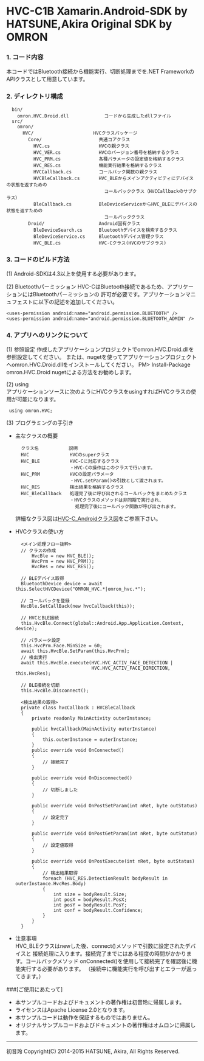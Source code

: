 # HVC-C1B Xamarin.Android-SDK by HATSUNE,Akira Original SDK by OMRON

### 1. コード内容  
 本コードではBluetooth接続から機能実行、切断処理までを.NET FrameworkのAPIクラスとして用意しています。

### 2. ディレクトリ構成  
      bin/  
        omron.HVC.Droid.dll             コードから生成したdllファイル  
      src/  
        omron/  
          HVC/                      HVCクラスパッケージ  
            Core/                     共通コアクラス
              HVC.cs                  HVCの親クラス  
              HVC_VER.cs              HVCのバージョン番号を格納するクラス  
              HVC_PRM.cs              各種パラメータの設定値を格納するクラス 
              HVC_RES.cs              機能実行結果を格納するクラス  
              HVCCallback.cs          コールバック関数の親クラス  
              HVCBleCallback.cs       HVC_BLEからメインアクティビティにデバイスの状態を返すための
                                        コールバッククラス（HVCCallbackのサブクラス）  
              BleCallback.cs          BleDeviceServiceからHVC_BLEにデバイスの状態を返すための
                                        コールバッククラス  
            Droid/                    Android固有クラス
              BleDeviceSearch.cs      Bluetoothデバイスを検索するクラス  
              BleDeviceService.cs     Bluetoothデバイス管理クラス  
              HVC_BLE.cs              HVC-Cクラス(HVCのサブクラス)  

### 3. コードのビルド方法
 (1) Android-SDKは4.3以上を使用する必要があります。

 (2) Bluetoothパーミッション
     HVC-CはBluetooth接続であるため、アプリケーションにはBluetoothパーミッションの
     許可が必要です。アプリケーションマニュフェストに以下の記述を追加してください。

    <uses-permission android:name="android.permission.BLUETOOTH" />
    <uses-permission android:name="android.permission.BLUETOOTH_ADMIN" />

### 4. アプリへのリンクについて
 (1) 参照設定
     作成したアプリケーションプロジェクトでomron.HVC.Droid.dllを参照設定してください。
または、nugetを使ってアプリケーションプロジェクトへomron.HVC.Droid.dllをインストールしてください。
PM> Install-Package omron.HVC.Droid
nugetによる方法をお勧めします。

 (2) using  
     アプリケーションソースに次のようにHVCクラスをusingすればHVCクラスの使用が可能になります。

     using omron.HVC;

 (3) プログラミングの手引き  

* 主なクラスの概要  

        クラス名           説明
        HVC               HVCのsuperクラス
        HVC_BLE           HVC-Cに対応するクラス
                          ・HVC-Cの操作はこのクラスで行います。
        HVC_PRM           HVCの設定パラメータ
                          ・HVC.setParam()の引数として渡されます。
        HVC_RES           検出結果を格納するクラス
        HVC_BleCallback   処理完了後に呼び出されるコールバックをまとめたクラス
                          ・HVCクラスのメソッドは非同期で実行され、
                            処理完了後にコールバック関数が呼び出されます。

    詳細なクラス図は[HVC-C_Androidクラス図](./HVC-C_Android_Class.png)をご参照下さい。


* HVCクラスの使い方  

        <メイン処理フロー抜粋>
        // クラスの作成
            HvcBle = new HVC_BLE();
            HvcPrm = new HVC_PRM();
            HvcRes = new HVC_RES();

        // BLEデバイス取得
        BluetoothDevice device = await this.SelectHVCDevice("OMRON_HVC.*|omron_hvc.*");

        // コールバックを登録
        HvcBle.SetCallBack(new hvcCallback(this));

        // HVCとBLE接続
        this.HvcBle.Connect(global::Android.App.Application.Context, device);

        // パラメータ設定
        this.HvcPrm.Face.MinSize = 60;
        await this.HvcBle.SetParam(this.HvcPrm);
        // 検出実行
        await this.HvcBle.execute(HVC.HVC_ACTIV_FACE_DETECTION |
                                  HVC.HVC_ACTIV_FACE_DIRECTION, this.HvcRes);

        // BLE接続を切断
        this.HvcBle.Disconnect();

        <検出結果の取得>
        private class hvcCallback : HVCBleCallback
        { 
            private readonly MainActivity outerInstance;

            public hvcCallback(MainActivity outerInstance)
            {
                this.outerInstance = outerInstance;
            }
            public override void OnConnected()
            {
                // 接続完了
            }

            public override void OnDisconnected()
            {
                // 切断しました
            }

            public override void OnPostSetParam(int nRet, byte outStatus)
            {
                // 設定完了
            }

            public override void OnPostGetParam(int nRet, byte outStatus)
            {
                // 設定値取得
            }

            public override void OnPostExecute(int nRet, byte outStatus)
            {
                // 検出結果取得
                foreach (HVC_RES.DetectionResult bodyResult in outerInstance.HvcRes.Body)
                {
                    int size = bodyResult.Size;
                    int posX = bodyResult.PosX;
                    int posY = bodyResult.PosY;
                    int conf = bodyResult.Confidence;
                }
            }
        }

* 注意事項  
     HVC_BLEクラスはnewした後、connect()メソッドで引数に設定されたデバイスと
     接続処理に入ります。接続完了までにはある程度の時間がかかります。コールバックメソッド
     onConnected()を使用して接続完了を確認後に機能実行する必要があります。
     （接続中に機能実行を呼び出すとエラーが返ってきます。）


###[ご使用にあたって]
* 本サンプルコードおよびドキュメントの著作権は初音玲に帰属します。
* ライセンスはApache License 2.0となります。
* 本サンプルコードは動作を保証するものではありません。
* オリジナルサンプルコードおよびドキュメントの著作権はオムロンに帰属します。  

----
初音玲
Copyright(C) 2014-2015 HATSUNE, Akira, All Rights Reserved.

